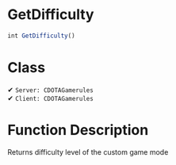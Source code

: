 # GetDifficulty
```js	
int GetDifficulty()
```
# Class
✔ `Server: CDOTAGamerules`  
✔ `Client: CDOTAGamerules`  

# Function Description
Returns difficulty level of the custom game mode
